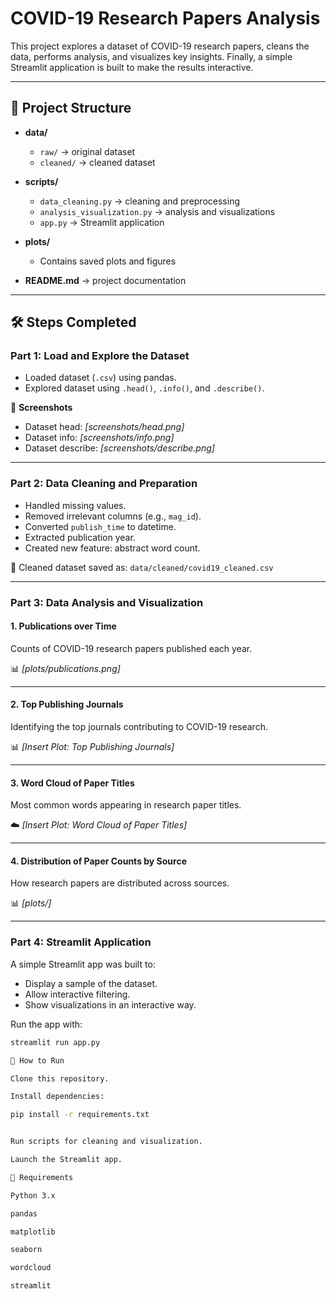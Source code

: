 # COVID-19 Research Papers Analysis

This project explores a dataset of COVID-19 research papers, cleans the data, performs analysis, and visualizes key insights. Finally, a simple Streamlit application is built to make the results interactive.

---

## 📂 Project Structure

- **data/**  
  - `raw/` → original dataset  
  - `cleaned/` → cleaned dataset  

- **scripts/**  
  - `data_cleaning.py` → cleaning and preprocessing  
  - `analysis_visualization.py` → analysis and visualizations  
  - `app.py` → Streamlit application  

- **plots/**  
  - Contains saved plots and figures  

- **README.md** → project documentation  

---

## 🛠️ Steps Completed

### Part 1: Load and Explore the Dataset
- Loaded dataset (`.csv`) using pandas.  
- Explored dataset using `.head()`, `.info()`, and `.describe()`.

📸 **Screenshots**  
- Dataset head: *[screenshots/head.png]*  
- Dataset info: *[screenshots/info.png]*  
- Dataset describe: *[screenshots/describe.png]*  

---

### Part 2: Data Cleaning and Preparation
- Handled missing values.  
- Removed irrelevant columns (e.g., `mag_id`).  
- Converted `publish_time` to datetime.  
- Extracted publication year.  
- Created new feature: abstract word count.  

📂 Cleaned dataset saved as: `data/cleaned/covid19_cleaned.csv`

---

### Part 3: Data Analysis and Visualization

#### 1. Publications over Time  
Counts of COVID-19 research papers published each year.  

📊 *[plots/publications.png]*  

---

#### 2. Top Publishing Journals  
Identifying the top journals contributing to COVID-19 research.  

📊 *[Insert Plot: Top Publishing Journals]*  

---

#### 3. Word Cloud of Paper Titles  
Most common words appearing in research paper titles.  

☁️ *[Insert Plot: Word Cloud of Paper Titles]*  

---

#### 4. Distribution of Paper Counts by Source  
How research papers are distributed across sources.  

📊 *[plots/]*  

---

### Part 4: Streamlit Application
A simple Streamlit app was built to:  
- Display a sample of the dataset.  
- Allow interactive filtering.  
- Show visualizations in an interactive way.  

Run the app with:  
```bash
streamlit run app.py

🚀 How to Run

Clone this repository.

Install dependencies:

pip install -r requirements.txt


Run scripts for cleaning and visualization.

Launch the Streamlit app.

📌 Requirements

Python 3.x

pandas

matplotlib

seaborn

wordcloud

streamlit
